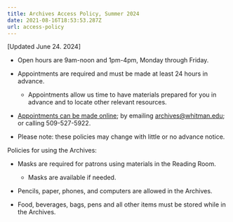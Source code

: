 ```yaml
---
title: Archives Access Policy, Summer 2024
date: 2021-08-16T18:53:53.287Z
url: access-policy
---
```

\[Updated June 24. 2024]

<!--StartFragment-->

* Open hours are 9am-noon and 1pm-4pm, Monday through Friday.
* Appointments are required and must be made at least 24 hours in advance.

  * Appointments allow us time to have materials prepared for you in advance and to locate other relevant resources.
* [Appointments can be made online](https://wcna.youcanbook.me/); by emailing [archives@whitman.edu](mailto:archives@whitman.edu); or calling 509-527-5922.
* Please note: these policies may change with little or no advance notice.

Policies for using the Archives:

* Masks are required for patrons using materials in the Reading Room.

  * Masks are available if needed.
* Pencils, paper, phones, and computers are allowed in the Archives.
* Food, beverages, bags, pens and all other items must be stored while in the Archives.

<!--EndFragment-->

